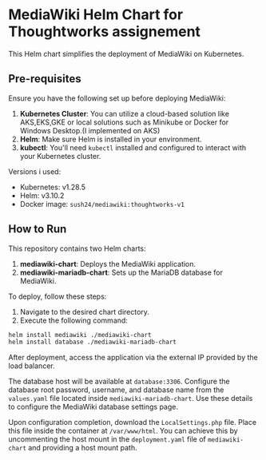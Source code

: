 
# MediaWiki Helm Chart for Thoughtworks assignement

This Helm chart simplifies the deployment of MediaWiki on Kubernetes.

## Pre-requisites

Ensure you have the following set up before deploying MediaWiki:

1. **Kubernetes Cluster**: You can utilize a cloud-based solution like AKS,EKS,GKE or local solutions such as Minikube or Docker for Windows Desktop.(I implemented on AKS)
2. **Helm**: Make sure Helm is installed in your environment.
3. **kubectl**: You'll need `kubectl` installed and configured to interact with your Kubernetes cluster.

Versions i used:

- Kubernetes: v1.28.5
- Helm: v3.10.2
- Docker image: `sush24/mediawiki:thoughtworks-v1`

## How to Run

This repository contains two Helm charts:

1. **mediawiki-chart**: Deploys the MediaWiki application.
2. **mediawiki-mariadb-chart**: Sets up the MariaDB database for MediaWiki.

To deploy, follow these steps:

1. Navigate to the desired chart directory.
2. Execute the following command:

```bash
helm install mediawiki ./mediawiki-chart
helm install database ./mediawiki-mariadb-chart
```

After deployment, access the application via the external IP provided by the load balancer.

The database host will be available at `database:3306`. Configure the database root password, username, and database name from the `values.yaml` file located inside `mediawiki-mariadb-chart`. Use these details to configure the MediaWiki database settings page.

Upon configuration completion, download the `LocalSettings.php` file. Place this file inside the container at `/var/www/html`. You can achieve this by uncommenting the host mount in the `deployment.yaml` file of `mediawiki-chart` and providing a host mount path.
